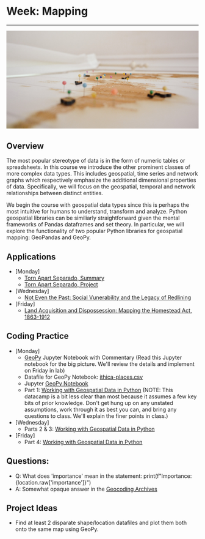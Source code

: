 # Week: Mapping
<hr>

![Map Image](images/img_iphs290_map_delfi-de-la-rua-vfzfavUZmfc-unsplash.jpg)

## Overview

The most popular stereotype of data is in the form of numeric tables or spreadsheets. In this course we introduce the other prominent classes of more complex data types. This includes geospatial, time series and network graphs which respectively emphasize the additional dimensional properties of data. Specifically, we will focus on the geospatial, temporal and network relationships between distinct entities. 

We begin the course with geospatial data types since this is perhaps the most intuitive for humans to understand, transform and analyze. Python geospatial libraries can be similiarly straightforward given the mental frameworks of Pandas dataframes and set theory. In particular, we will explore the functionality of two popular Python libraries for geospatial mapping: GeoPandas and GeoPy.

## Applications

- [Monday]  
    * [Torn Apart Separado, Summary](https://digitalhumanitiesnow.org/2018/06/editors-choice-torn-apart-separados/)
    * [Torn Apart Separado, Project](https://xpmethod.columbia.edu/torn-apart/volume/2/)
- [Wednesday]  
    * [Not Even the Past: Social Vunerability and the Legacy of Redlining](https://dsl.richmond.edu/socialvulnerability/)
- [Friday]  
    * [Land Acquisition and Dispossession: Mapping the Homestead Act, 1863-1912](https://dsl.richmond.edu/panorama/homesteading/)


## Coding Practice

- [Monday]  
    * [GeoPy](https://melaniewalsh.github.io/Intro-Cultural-Analytics/07-Mapping/01-Mapping.html) Jupyter Notebook with Commentary (Read this Jupyter notebook for the big picture. We'll review the details and implement on Friday in lab)
    * Datafile for GeoPy Notebook: [ithica-places.csv](https://drive.google.com/file/d/1iEwKQVwugdxs8t_r5rAviUZUkYLer_EY/view?usp=sharing)
    * Jupyter [GeoPy Notebook](https://colab.research.google.com/drive/1uH4Trkt8ZI4Qg03KR0zW4Jzzr_fOd7Lh?usp=sharing)
    * Part 1: [Working with Geospatial Data in Python](https://app.datacamp.com/learn/courses/working-with-geospatial-data-in-python) (NOTE: This datacamp is a bit less clear than most because it assumes a few key bits of prior knowledge. Don't get hung up on any unstated assumptions, work through it as best you can, and bring any questions to class. We'll explain the finer points in class.)
- [Wednesday]  
    * Parts 2 & 3: [Working with Geospatial Data in Python](https://app.datacamp.com/learn/courses/working-with-geospatial-data-in-python)
- [Friday]  
    * Part 4: [Working with Geospatial Data in Python](https://app.datacamp.com/learn/courses/working-with-geospatial-data-in-python)
    


## Questions:

* Q: What does 'importance' mean in the statement: print(f"Importance: {location.raw['importance']}")
* A: Somewhat opaque answer in the [Geocoding Archives](https://www.google.com/search?q=nominatim+importance+site%3Ahttps%3A%2F%2Flists.openstreetmap.org%2Fpipermail%2Fgeocoding%2F&oq=nominatim+importance+site%3Ahttps%3A%2F%2Flists.openstreetmap.org%2Fpipermail%2Fgeocoding%2F&aqs=chrome..69i57.1441j0j15&sourceid=chrome&ie=UTF-8)

## Project Ideas

* Find at least 2 disparate shape/location datafiles and plot them both onto the same map using GeoPy.


